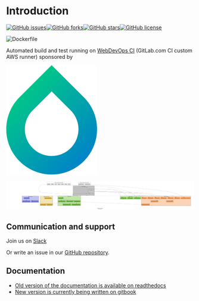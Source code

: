 # Introduction

[![GitHub issues](https://img.shields.io/github/issues/webdevops/Dockerfile.svg)](https://github.com/webdevops/Dockerfile/issues)[![GitHub forks](https://img.shields.io/github/forks/webdevops/Dockerfile.svg)](https://github.com/webdevops/Dockerfile/network)[![GitHub stars](https://img.shields.io/github/stars/webdevops/Dockerfile.svg)](https://github.com/webdevops/Dockerfile/stargazers)[![GitHub license](https://img.shields.io/github/license/webdevops/Dockerfile.svg)](https://github.com/webdevops/Dockerfile/blob/master/LICENSE)

![Dockerfile](https://static.webdevops.io/dockerfile.svg)

Automated build and test running on [WebDevOps CI](https://gitlab.com/webdevops/autobuild/) \(GitLab.com CI custom AWS runner\) sponsored by

![Onedrop GmbH &amp; Co. KG](documentation/gitbook/.gitbook/assets/logo-bildmarke_1drop.svg)

[![Docker layout](documentation/gitbook/.gitbook/assets/docker-image-layout.gv.png)](https://github.com/webdevops/Dockerfile/tree/511a870fa90fe53da5c63a95b4254f6980e6d3d2/documentation/docs/resources/images/docker-image-layout.gv.png)

## Communication and support

Join us on [Slack](https://webdevops.io/slack/)

Or write an issue in our [GitHub repository](https://github.com/webdevops/Dockerfile/issues).

## Documentation

* [Old version of the documentation is available on readthedocs](https://dockerfile.readthedocs.io/)
* [New version is currently being written on gitbook](https://webdevops.gitbook.io/dockerfile)




